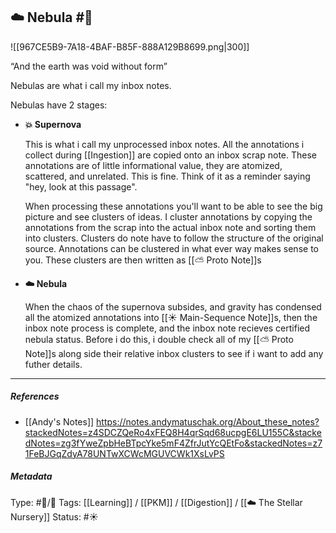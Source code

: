 ## ☁️ Nebula #🧠 

![[967CE5B9-7A18-4BAF-B85F-888A129B8699.png|300]]

“And the earth was void without form”

Nebulas are what i call my inbox notes.

Nebulas have 2 stages:

- **💥 Supernova**
	
     This is what i call my unprocessed inbox notes. All the annotations i collect during [[Ingestion]] are copied onto an inbox scrap note. These annotations are of little informational value, they are atomized, scattered, and unrelated. This is fine. Think of it as a reminder saying "hey, look at this passage".
	
     When processing these annotations you'll want to be able to see the big picture and see clusters of ideas. I cluster annotations by copying the annotations from the scrap into the actual inbox note and sorting them into clusters. Clusters do note have to follow the structure of the original source. Annotations can be clustered in what ever way makes sense to you. These clusters are then written as [[⛅️ Proto Note]]s

- **☁️ Nebula**
	
	 When the chaos of the supernova subsides, and gravity has condensed all the atomized annotations into [[☀️ Main-Sequence Note]]s, then the inbox note process is complete, and the inbox note recieves certified nebula status. Before i do this, i double check all of my [[⛅️ Proto Note]]s along side their relative inbox clusters to see if i want to add any futher details. 

___

##### References

- [[Andy's Notes]]
https://notes.andymatuschak.org/About_these_notes?stackedNotes=z4SDCZQeRo4xFEQ8H4qrSqd68ucpgE6LU155C&stackedNotes=zg3fYweZpbHeBTpcYke5mF4ZfrJutYcQEtFo&stackedNotes=z71FeBJGqZdyA78UNTwXCWcMGUVCWk1XsLvPS

##### Metadata
Type: #🔵/🔵 
Tags: [[Learning]] / [[PKM]] / [[Digestion]] / [[☁️ The Stellar Nursery]]
Status: #☀️ 